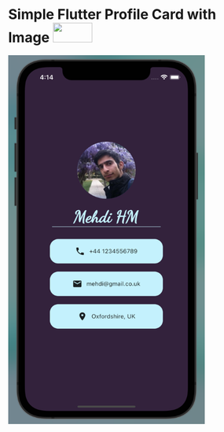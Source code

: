 # Simple Flutter Profile Card with Image   <img src="https://upload.wikimedia.org/wikipedia/commons/7/7e/Dart-logo.png" height="40" width="80" >



<img src="https://github.com/mehdihosseinimoghadam/Flutter/blob/main/3/Screen%20Shot%202023-02-18%20at%204.14.07%20PM.png" height="750" width="400" >
